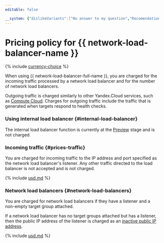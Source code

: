```yaml
---
editable: false

__system: {"dislikeVariants":["No answer to my question","Recomendations didn't help","The content doesn't match title","Other"]}
---
```


# Pricing policy for {{ network-load-balancer-name }}

{% include [currency-choice](../_includes/pricing/currency-choice.md) %}

When using {{ network-load-balancer-full-name }}, you are charged for the incoming traffic processed by a network load balancer and for the number of network load balancers.

Outgoing traffic is charged similarly to other Yandex.Cloud services, such as [Compute Cloud](../compute/pricing.md#prices-traffic). Charges for outgoing traffic include the traffic that is generated when targets respond to health checks.

### Using internal load balancer {#internal-load-balancer}

The internal load balancer function is currently at the [Preview](../overview/concepts/launch-stages.md) stage and is not charged.

### Incoming traffic {#prices-traffic}

You are charged for incoming traffic to the IP address and port specified as the network load balancer's listener. Any other traffic directed to the load balancer is not accepted and is not charged.




{% include [usd.md](../_pricing/network-load-balancer/usd-ingress.md) %}

### Network load balancers {#network-load-balancers}

You are charged for network load balancers if they have a listener and a non-empty target group attached.

If a network load balancer has no target groups attached but has a listener, then the public IP address of the listener is charged as an [inactive public IP address](../vpc/pricing.md#prices-public-ip).




{% include [usd.md](../_pricing/network-load-balancer/usd-balancer.md) %}
